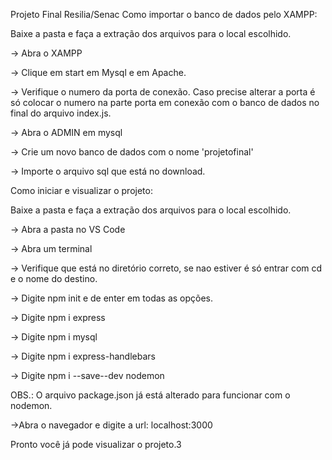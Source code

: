 Projeto Final Resilia/Senac Como importar o banco de dados pelo XAMPP:

Baixe a pasta e faça a extração dos arquivos para o local escolhido.

-> Abra o XAMPP

-> Clique em start em Mysql e em Apache.

-> Verifique o numero da porta de conexão. Caso precise alterar a porta é só colocar o numero na parte porta em conexão com o banco de dados no final do arquivo index.js.

-> Abra o ADMIN em mysql

-> Crie um novo banco de dados com o nome 'projetofinal'

-> Importe o arquivo sql que está no download.

Como iniciar e visualizar o projeto:

Baixe a pasta e faça a extração dos arquivos para o local escolhido.

-> Abra a pasta no VS Code

-> Abra um terminal

-> Verifique que está no diretório correto, se nao estiver é só entrar com cd e o nome do destino.

-> Digite npm init e de enter em todas as opções.

-> Digite npm i express

-> Digite npm i mysql

-> Digite npm i express-handlebars

-> Digite npm i --save--dev nodemon

OBS.: O arquivo package.json já está alterado para funcionar com o nodemon.

->Abra o navegador e digite a url: localhost:3000

Pronto você já pode visualizar o projeto.3
